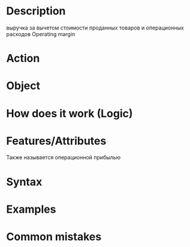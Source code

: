 # Description
выручка за вычетом стоимости проданных товаров и операционных расходов
Operating margin
# Action

# Object

# How does it work (Logic)

# Features/Attributes
Также называется операционной прибылью
# Syntax
# Examples

# Common mistakes
